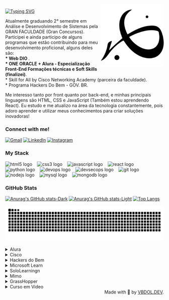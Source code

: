<img align="right" alt="" height="200px" src="./Vbdol.png">

[![Typing SVG](https://readme-typing-svg.demolab.com?font=Fira+Code&weight=600&size=25&pause=1000&color=45B1E8&random=false&width=435&height=40&lines=Ol%C3%A1%2C+eu+sou+o+Victor+B+O+Leme!+%F0%9F%91%BE%F0%9F%93%9A%F0%9F%92%99)](https://git.io/typing-svg)



<p align="left">Atualmente graduando 2° semestre em Análise e Desenvolvimento de Sistemas pela GRAN FACULDADE (Gran Concursos). Participei e ainda participo de alguns programas que estão contribuindo para meu desenvolvimento proficional, alguns deles são: <br><strong>* Web DIO </strong>. <br><strong>* ONE ORACLE + Alura - Especialização Front-End
Formações técnicas e Soft Skills (finalizei)</strong>.<br></strong>* Skill for All by Cisco Networking Academy (parceira da faculdade)</strong>.<br> </strong>* Programa Hackers Do Bem - GOV. BR.</strong> <br>

Me interesso tanto por front quanto por back-end, e minhas principais linguagens são HTML, CSS e JavaScript (Também estou aprendendo React). 
Eu estudo e me atualizo na área da tecnologia constantemente, pois adoro aprender e utilizar meus conhecimentos para criar soluções inovadoras!


<h3 align="left">Connect with me!</h3>

[![Gmail](https://img.shields.io/badge/-Gmail-000?style=for-the-badge&logo=gmail&logoColor=45B1E8)](mailto:vbdol.dev@gmail.com)
[![LinkedIn](https://img.shields.io/badge/-LinkedIn-000?style=for-the-badge&logo=linkedin&logoColor=45B1E8&color:FFF)](https://www.linkedin.com/in/victor-b-o-leme-dev/)
[![Instagram](https://img.shields.io/badge/-Instagram-000?style=for-the-badge&logo=instagram&logoColor=45B1E8&color:FFF)](https://www.instagram.com/vbdol.dev/)

<h3 align="left">My Stack</h3>

<div align="left">
  <img src="https://cdn.jsdelivr.net/gh/devicons/devicon/icons/html5/html5-original.svg" height="25" alt="html5 logo"  />
  <img width="8" />
  <img src="https://cdn.jsdelivr.net/gh/devicons/devicon/icons/css3/css3-original.svg" height="25" alt="css3 logo"  />
  <img width="8" />
  <img src="https://cdn.jsdelivr.net/gh/devicons/devicon/icons/javascript/javascript-plain.svg" height="25" alt="javascript logo"  />
  <img width="8" />
  <img src="https://cdn.jsdelivr.net/gh/devicons/devicon/icons/react/react-original.svg" height="25" alt="react logo"  />
  <img width="8" />
  <img src="https://cdn.jsdelivr.net/gh/devicons/devicon/icons/python/python-original.svg" height="25" alt="python logo"  />
  <img width="8" />
  <img src="https://cdn.jsdelivr.net/gh/devicons/devicon/icons/docker/docker-original.svg" height="25" alt="devops logo"  />
  <img width="8" />
  <img src="https://cdn.jsdelivr.net/gh/devicons/devicon/icons/kubernetes/kubernetes-plain.svg" height="25" alt="devsecops logo"  />
  <img width="8" />
  <img src="https://cdn.jsdelivr.net/gh/devicons/devicon/icons/git/git-original.svg" height="25" alt="git logo"  />
  <img width="8" />
  <img src="https://cdn.jsdelivr.net/gh/devicons/devicon/icons/nodejs/nodejs-original.svg" height="25" alt="nodejs logo"  />
  <img width="8" />
  <img src="https://cdn.jsdelivr.net/gh/devicons/devicon/icons/mysql/mysql-original.svg" height="25" alt="mysql logo"  />
  <img width="8" />
  <img src="https://cdn.jsdelivr.net/gh/devicons/devicon/icons/mongodb/mongodb-original.svg" height="25" alt="mongodb logo"  />
  <img width="8" />
</div>




<h3>GitHub Stats</h3>

[![Anurag's GitHub stats-Dark](https://github-readme-stats.vercel.app/api?username=VBDOL&show_icons=true&theme=transparent#gh-dark-mode-only)](https://github.com/VBDOL/github-readme-stats#gh-dark-mode-only)
[![Anurag's GitHub stats-Light](https://github-readme-stats.vercel.app/api?username=VBDOL&show_icons=true&theme=default#gh-light-mode-only)](https://github.com/VBDOL/github-readme-stats#gh-light-mode-only)
[![Top Langs](https://github-readme-stats.vercel.app/api/top-langs/?username=VBDOL&layout=donut&title_color=FF0000&bg_color=transparent)](https://github.com/VBDOL/github-readme-stats)
<br>
<!---
VBDOL/VBDOL is a ✨ special ✨ repository because its `README.md` (this file) appears on your GitHub profile.
You can click the Preview link to take a look at your changes.
--->
<picture>
  <source media="(prefers-color-scheme: dark)" srcset="https://raw.githubusercontent.com/VBDOL/VBDOL/output/github-contribution-grid-snake-dark.svg">
  <source media="(prefers-color-scheme: light)" srcset="https://raw.githubusercontent.com/VBDOL/VBDOL/output/github-contribution-grid-snake.svg">
  <img alt="github contribution grid snake animation" src="https://raw.githubusercontent.com/VBDOL/VBDOL/output/github-contribution-grid-snake.svg">
</picture>
<br><br>

<details align="left">
  <summary>Alura</summary> 


### 🏅 Badges & Certificados - Alura

<table style="text-align: center;">
  <tr>
    <td>
      <img height="150px" src="./Badge-Portfólio.png">
    </td>
    <td>
      <img height="150px" src="./Badge-AluraGeek.png">
    </td>
    </tr>
    <tr>
    <td>Challenge Portfólio</td>
    <td>Challenge Alura Geek</td>
  </tr>
</table>
</details>

<details align="left">
<summary>Cisco</summary>

### 🏅 Badges & Certificados - Cisco Networking Academy

<table style="text-align: center;">
  <tr>
    <td>
      <img height="150px" src="./endpoint-security.png">
    </td>
    <td>
      <img height="150px" src="./networking-academy-learn-a-thon-2024.png">
    </td>
    <td>
      <img height="150px" src="./networking-basics.png">
    </td>
  </tr>
  <tr>
    <td>Challenge End Point Security</td>
    <td>Challenge Networking Academy </td>
    <td>Challenge Networking Basics</td>
  </tr>
</table>
</details>
<details align="left">
<summary>Hackers do Bem</summary>

### 🏅 Badges & Certificados - Hackers do Bem

<table style="text-align: center;">
  <tr>
    <td>
      <img height="150px" src="./Nivelamento.png">
    </td>
    <td>
      <img height="150px" src="./Básico.png">
    </td>
  </tr>
    <tr>
    <td>HDB Nivelamento</td>
    <td>HDB Básico</td>
    </tr>
</table>
</details>

<details align="left">
<summary>Microsoft Learn</summary>
  
### 🏅 Badges & Certificados - Microsoft Learn

<table style="text-align: center;">
  <tr>
    <td>
      <img height="150px" src="./.png">
    </td>
    <td>
      <img height="150px" src="./.png">
    </td>
  </tr>
    <tr>
    <td></td>
    <td></td>
    </tr>
</table>
</details>

<details align="left">
<summary>SoloLearningn</summary>
  
### 🏅 Badges & Certificados - SoloLearning

<table style="text-align: center;">
  <tr>
    <td>
      <img height="150px" src="./.png">
    </td>
    <td>
      <img height="150px" src="./.png">
    </td>
  </tr>
    <tr>
    <td></td>
    <td></td>
    </tr>
</table>
</details>

<details align="left">
<summary>Mimo</summary>
  
### 🏅 Badges & Certificados - Mimo

<table style="text-align: center;">
  <tr>
    <td>
      <img height="150px" src="./.png">
    </td>
    <td>
      <img height="150px" src="./.png">
    </td>
  </tr>
    <tr>
    <td></td>
    <td></td>
    </tr>
</table>
</details>

<details align="left">
<summary>GrassHopper</summary>
  
### 🏅 Badges & Certificados - GrassHopper

<table style="text-align: center;">
  <tr>
    <td>
      <img height="150px" src="./.png">
    </td>
    <td>
      <img height="150px" src="./.png">
    </td>
  </tr>
    <tr>
    <td></td>
    <td></td>
    </tr>
</table>
</details>

<details align="left">
<summary>Curso em Video</summary>
  
### 🏅 Badges & Certificados - Curso em Video

<table style="text-align: center;">
  <tr>
    <td>
      <img height="150px" src="./.png">
    </td>
    <td>
      <img height="150px" src="./.png">
    </td>
  </tr>
    <tr>
    <td></td>
    <td></td>
    </tr>
</table>
</details>
  <div align="right">Made with 💜 by <a href="https://github.com/VBDOL">VBDOL.DEV</a>.</div>


